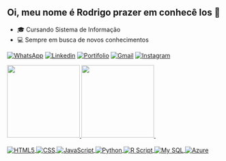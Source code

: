 ## Oi, meu nome é Rodrigo prazer em conhecê los 👋

- 🎓 Cursando Sistema de Informação
- 💻 Sempre em busca de novos conhecimentos


[![WhatsApp](https://img.shields.io/badge/WhatsApp-25D366?style=for-the-badge&logo=whatsapp&logoColor=white)](https://api.whatsapp.com/send/?phone=5511952899640&text&type=phone_number&app_absent=0)
[![Linkedin](https://img.shields.io/badge/LinkedIn-0077B5?style=for-the-badge&logo=linkedin&logoColor=white)](https://www.linkedin.com/in/rodrigo-bertacchi-palomino-6504b2198/)
[![Portifolio](https://img.shields.io/badge/website-000000?style=for-the-badge&logo=About.me&logoColor=white)](#)
[![Gmail](https://img.shields.io/badge/Gmail-D14836?style=for-the-badge&logo=gmail&logoColor=white)](mailto:rodrigopalomino00@gmail.com)
[![Instagram](https://img.shields.io/badge/Instagram-E4405F?style=for-the-badge&logo=instagram&logoColor=white)](https://www.instagram.com/bertacchiii/)

<div>
<a href="https://github.com/Bertacchiii">
  <img height = "170em" src = "https://github-readme-stats.vercel.app/api?username=Bertacchiii&show_icons=true&theme=dark&include_all_commits=true&count_private=true" />
  <img height = "170em" src = "https://github-readme-stats.vercel.app/api/top-langs/?username=Bertacchiii&layout=compact&langs_count=7&theme=dark" />
<img>
</div>

<div style="display: inline_block"><br/>
  <img align="center" alt="HTML5" src="https://img.shields.io/badge/HTML5-E34F26?style=for-the-badge&logo=html5&logoColor=white" />
  <img align="center" alt="CSS" src="https://img.shields.io/badge/CSS3-1572B6?style=for-the-badge&logo=css3&logoColor=white" />
  <img align="center" alt="JavaScript" src="https://img.shields.io/badge/JavaScript-323330?style=for-the-badge&logo=javascript&logoColor=F7DF1E" />
  <img align="center" alt="Python" src="https://img.shields.io/badge/Python-14354C?style=for-the-badge&logo=python&logoColor=white" />
  <img align="center" alt="R Script" src="https://img.shields.io/badge/R-276DC3?style=for-the-badge&logo=r&logoColor=white" />
  <img align="center" alt="My SQL" src="https://img.shields.io/badge/MySQL-00000F?style=for-the-badge&logo=mysql&logoColor=white" />
  <img align="center" alt="Azure" src="https://img.shields.io/badge/Microsoft_Azure-0089D6?style=for-the-badge&logo=microsoft-azure&logoColor=white" />
  
</div>

